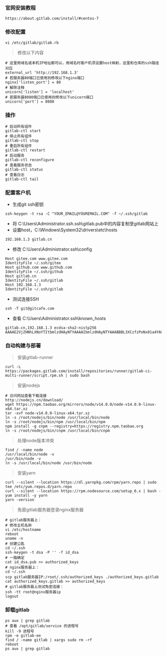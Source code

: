 ### 官网安装教程
```
https://about.gitlab.com/install/#centos-7
```
### 修改配置
```
vi /etc/gitlab/gitlab.rb
```
> 修改以下内容
```
# 这里用域名或本机IP地址都可以，用域名时客户机须设置host映射，这里和仓库的ssh路径对应
external_url 'http://192.168.1.3'
# 若服务器80端口已使用则修改以下nginx端口
nginx['listen_port'] = 80
# 解除注释
unicorn['listen'] = 'localhost'
# 若服务器8080端口已使用则修改以下unicorn端口
unicorn['port'] = 8080
```
### 操作
```
# 启动所有组件
gitlab-ctl start
# 停止所有组件
gitlab-ctl stop
# 重启所有组件
gitlab-ctl restart
# 启动服务
gitlab-ctl reconfigure
# 查看服务状态
gitlab-ctl status
# 查看日志
gitlab-ctl tail
```
### 配置客户机
- 生成git ssh密钥
```
ssh-keygen -t rsa -C "YOUR_EMAIL@YOUREMAIL.COM" -f ~/.ssh/gitlab
```
- 将 C:\Users\Administrator\.ssh\.ssh\gitlab.pub中的内容复制至gitlab网站上
- 设置host，C:\Windows\System32\drivers\etc\hosts
```
192.168.1.3	gitlab.cn
```
- 修改 C:\Users\Administrator\.ssh\config
```
Host gitee.com www.gitee.com
IdentityFile ~/.ssh/gitee
Host github.com www.github.com
IdentityFile ~/.ssh/github
Host gitlab.cn
IdentityFile ~/.ssh/gitlab
Host 192.168.1.3
IdentityFile ~/.ssh/gitlab
```
- 测试连接SSH
```
ssh -T git@gitcafe.com
```
- 查看 C:\Users\Administrator\.ssh\known_hosts
```
gitlab.cn,192.168.1.3 ecdsa-sha2-nistp256 AAAAE2VjZHNhLXNoYTItbmlzdHAyNTYAAAAIbmlzdHAyNTYAAABBBL3XCzfzPoNx01a4Y6mYHNtRg8emLiqnCGlR3iQsUDqs+yGq/9ot9FUvcQ4E1PH2IqZ61gi/uAPTEIju5VvXVCA=
```

### 自动构建与部署

> 安装gitlab-runner
```
curl -L https://packages.gitlab.com/install/repositories/runner/gitlab-ci-multi-runner/script.rpm.sh | sudo bash
```

> 安装nodejs
```
# 访问网站查看下载连接
http://nodejs.cn/download/
wget https://npm.taobao.org/mirrors/node/v14.0.0/node-v14.0.0-linux-x64.tar.xz
tar -xvf node-v14.0.0-linux-x64.tar.xz
ln -s /root/nodejs/bin/node /usr/local/bin/node
ln -s /root/nodejs/bin/npm /usr/local/bin/npm
npm install -g cnpm --registry=https://registry.npm.taobao.org
ln -s /root/nodejs/bin/cnpm /usr/local/bin/cnpm
```

> 处理node版本冲突
```
find / -name node
/usr/local/bin/node -v
/usr/bin/node -v
ln -s /usr/local/bin/node /usr/bin/node
```
> 安装yarn
```
curl --silent --location https://dl.yarnpkg.com/rpm/yarn.repo | sudo tee /etc/yum.repos.d/yarn.repo
curl --silent --location https://rpm.nodesource.com/setup_6.x | bash -
yum install -y yarn
yarn -version
```
> 免密gitlab服务器登录nginx服务器
```
# gitlab服务器上：
# 修改主机名称
vi /etc/hostname
reboot
uname -n
# 创建公匙
cd ~/.ssh
ssh-keygen -t dsa -P '' -f id_dsa
# 一路确定
cat id_dsa.pub >> authorized_keys
# nginx服务器上：
cd ~/.ssh
scp gitlab服务器IP:/root/.ssh/authorized_keys ./authorized_keys.gitlab
cat authorized_keys.gitlab >> authorized_keys
# gitlab服务器上测试免密连接：
ssh -tt root@nginx服务器ip
logout
```

### 卸载gitlab
```
ps aux | grep gitlab
# 查看 /opt/gitlab/service 的进程号
kill -9 进程号
rpm -e gitlab-ee
find / -name gitlab | xargs sudo rm -rf
reboot
ps aux | grep gitlab
```